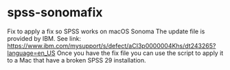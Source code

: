 # spss-sonomafix
Fix to apply a fix so SPSS works on macOS Sonoma
The update file is provided by IBM. See link: https://www.ibm.com/mysupport/s/defect/aCI3p0000004Khs/dt243265?language=en_US
Once you have the fix file you can use the script to apply it to a Mac that have a broken SPSS 29 installation.
